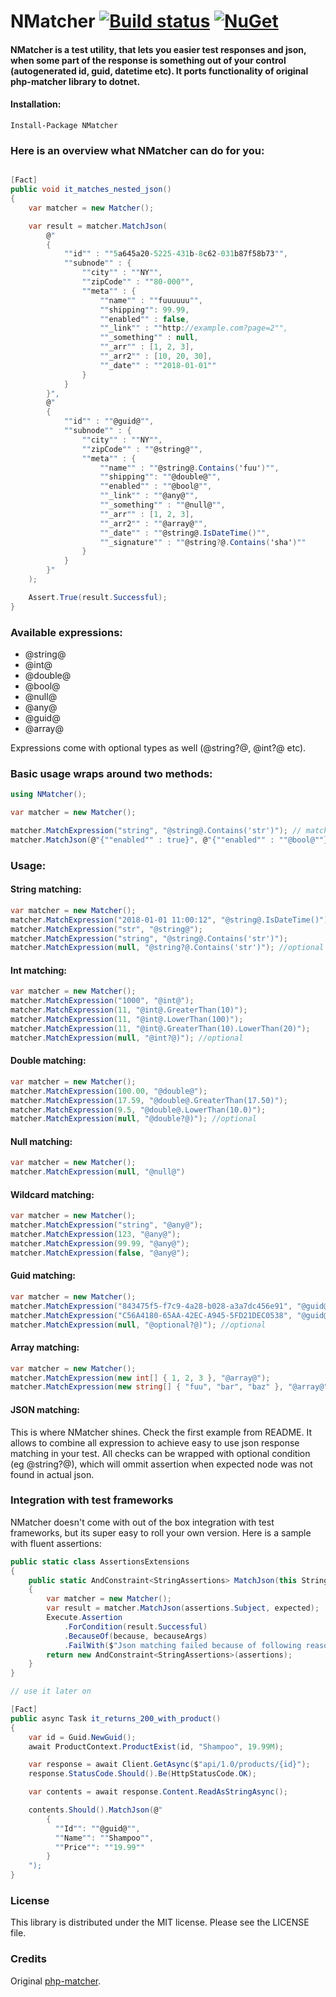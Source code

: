 # NMatcher [![Build status](https://ci.appveyor.com/api/projects/status/fiqb0cebjqa92mht/branch/master?svg=true)](https://ci.appveyor.com/project/MichalDabrowski/nmatcher/branch/master) [![NuGet](https://img.shields.io/nuget/v/NMatcher.svg)](https://www.nuget.org/packages/NMatcher/)

#### NMatcher is a test utility, that lets you easier test responses and json, when some part of the response is something out of your control (autogenerated id, guid, datetime etc). It ports functionality of original php-matcher library to dotnet. 

#### Installation:
```
Install-Package NMatcher
```

### Here is an overview what NMatcher can do for you:

```csharp

[Fact]
public void it_matches_nested_json()
{
    var matcher = new Matcher();

    var result = matcher.MatchJson(
        @"
        {
            ""id"" : ""5a645a20-5225-431b-8c62-031b87f58b73"",
            ""subnode"" : {
                ""city"" : ""NY"",
                ""zipCode"" : ""80-000"",
                ""meta"" : {
                    ""name"" : ""fuuuuuu"",
                    ""shipping"": 99.99,
                    ""enabled"" : false,
                    ""_link"" : ""http://example.com?page=2"",
                    ""_something"" : null,
                    ""_arr"" : [1, 2, 3],
                    ""_arr2"" : [10, 20, 30],
                    ""_date"" : ""2018-01-01""
                }
            }
        }",
        @"
        {
            ""id"" : ""@guid@"",
            ""subnode"" : {
                ""city"" : ""NY"",
                ""zipCode"" : ""@string@"",
                ""meta"" : {
                    ""name"" : ""@string@.Contains('fuu')"",
                    ""shipping"": ""@double@"",
                    ""enabled"" : ""@bool@"",
                    ""_link"" : ""@any@"",
                    ""_something"" : ""@null@"",
                    ""_arr"" : [1, 2, 3],
                    ""_arr2"" : ""@array@"",
                    ""_date"" : ""@string@.IsDateTime()"",
                    ""_signature"" : ""@string?@.Contains('sha')""
                }
            }
        }"
    );

    Assert.True(result.Successful);
}
```

### Available expressions: 
* @string@
* @int@
* @double@
* @bool@
* @null@
* @any@
* @guid@
* @array@

Expressions come with optional types as well (@string?@, @int?@ etc).


### Basic usage wraps around two methods:

```csharp
using NMatcher();

var matcher = new Matcher();

matcher.MatchExpression("string", "@string@.Contains('str')"); // matching expression
matcher.MatchJson(@"{""enabled"" : true}", @"{""enabled"" : ""@bool@""}"); // matching json

```

### Usage: 

#### String matching:
```csharp
var matcher = new Matcher();
matcher.MatchExpression("2018-01-01 11:00:12", "@string@.IsDateTime()");
matcher.MatchExpression("str", "@string@");
matcher.MatchExpression("string", "@string@.Contains('str')");
matcher.MatchExpression(null, "@string?@.Contains('str')"); //optional
```

#### Int matching:
```csharp
var matcher = new Matcher();
matcher.MatchExpression("1000", "@int@");
matcher.MatchExpression(11, "@int@.GreaterThan(10)");
matcher.MatchExpression(11, "@int@.LowerThan(100)");
matcher.MatchExpression(11, "@int@.GreaterThan(10).LowerThan(20)");
matcher.MatchExpression(null, "@int?@)"); //optional
```

#### Double matching:
```csharp
var matcher = new Matcher();
matcher.MatchExpression(100.00, "@double@");
matcher.MatchExpression(17.59, "@double@.GreaterThan(17.50)");
matcher.MatchExpression(9.5, "@double@.LowerThan(10.0)");
matcher.MatchExpression(null, "@double?@)"); //optional

```

#### Null matching:
```csharp
var matcher = new Matcher();
matcher.MatchExpression(null, "@null@")
```

#### Wildcard matching:
```csharp
var matcher = new Matcher();
matcher.MatchExpression("string", "@any@");
matcher.MatchExpression(123, "@any@");
matcher.MatchExpression(99.99, "@any@");
matcher.MatchExpression(false, "@any@");
```

#### Guid matching:
```csharp
var matcher = new Matcher();
matcher.MatchExpression("843475f5-f7c9-4a28-b028-a3a7dc456e91", "@guid@");
matcher.MatchExpression("C56A4180-65AA-42EC-A945-5FD21DEC0538", "@guid@");
matcher.MatchExpression(null, "@optional?@)"); //optional
```
#### Array matching:
```csharp
var matcher = new Matcher();
matcher.MatchExpression(new int[] { 1, 2, 3 }, "@array@");
matcher.MatchExpression(new string[] { "fuu", "bar", "baz" }, "@array@");
```

#### JSON matching:
This is where NMatcher shines. Check the first example from README. It allows to combine all expression to achieve easy to use json response matching in your test. All checks can be wrapped with optional condition (eg @string?@), which will ommit assertion when expected node was not found in actual json.

### Integration with test frameworks
NMatcher doesn't come with out of the box integration with test frameworks, but its super easy to roll your own version. Here is a sample with fluent assertions:

```csharp
public static class AssertionsExtensions
{
    public static AndConstraint<StringAssertions> MatchJson(this StringAssertions assertions, string expected, string because = "", params object[] becauseArgs)
    {
        var matcher = new Matcher();
        var result = matcher.MatchJson(assertions.Subject, expected);
        Execute.Assertion
            .ForCondition(result.Successful)
            .BecauseOf(because, becauseArgs)
            .FailWith($"Json matching failed because of following reason: '{result.ErrorMessage}'.");
        return new AndConstraint<StringAssertions>(assertions);
    }
}

// use it later on

[Fact]
public async Task it_returns_200_with_product()
{
    var id = Guid.NewGuid();
    await ProductContext.ProductExist(id, "Shampoo", 19.99M);

    var response = await Client.GetAsync($"api/1.0/products/{id}");
    response.StatusCode.Should().Be(HttpStatusCode.OK);

    var contents = await response.Content.ReadAsStringAsync();

    contents.Should().MatchJson(@"
        {
          ""Id"": ""@guid@"",
          ""Name"": ""Shampoo"",
          ""Price"": ""19.99""
        }
    ");
}

```

### License

This library is distributed under the MIT license. Please see the LICENSE file.

### Credits

Original [php-matcher](https://github.com/coduo/php-matcher).
